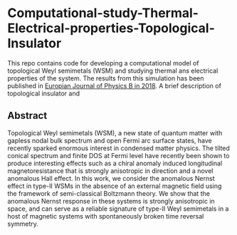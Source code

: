 # Computational-study-Thermal-Electrical-properties-Topological-Insulator
This repo contains code for developing a computational model of topological Weyl semimetals (WSM) and studying thermal ans electrical properties of the system. The results from this simulation has been published in [Europian Journal of Physics B in 2018](https://link.springer.com/article/10.1140/epjb/e2017-80437-4). A brief description of topological insulator and 

## Abstract
Topological Weyl semimetals (WSM), a new state of quantum matter with gapless nodal bulk spectrum and open Fermi arc surface states, have recently sparked enormous interest in condensed matter physics. The tilted conical spectrum and finite DOS at Fermi level have recently been shown to produce interesting effects such as a chiral anomaly induced longitudinal magnetoresistance that is strongly anisotropic in direction and a novel anomalous Hall effect. In this work, we consider the anomalous Nernst effect in type-II WSMs in the absence of an external magnetic field using the framework of semi-classical Boltzmann theory. We show that the anomalous Nernst response in these systems is strongly anisotropic in space, and can serve as a reliable signature of type-II Weyl semimetals in a host of magnetic systems with spontaneously broken time reversal symmetry.

